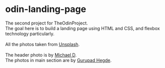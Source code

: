 # odin-landing-page

The second project for TheOdinProject.\
The goal here is to build a landing page using HTML and CSS, and flexbox technology particularly.\
\
All the photos taken from [Unsplash](https://unsplash.com/photos/rnKqWvO80Y4?utm_source=unsplash&utm_medium=referral&utm_content=creditCopyText).\
\
The header photo is by [Michael D](https://unsplash.com/@alienaperture?utm_source=unsplash&utm_medium=referral&utm_content=creditCopyText).\
The photos in main section are by [Gurupad Hegde](https://unsplash.com/@gshguru?utm_source=unsplash&utm_medium=referral&utm_content=creditCopyText).